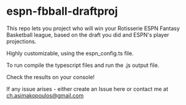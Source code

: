 # espn-fbball-draftproj

This repo lets you project who will win your Rotisserie ESPN Fantasy Basketball league, based on the draft you did and ESPN's player projections.  

Highly customizable, using the espn_config.ts file.

To run compile the typescript files and run the .js output file. 

Check the results on your console!

If any issue arises - either create an Issue here or contact me at ch.asimakopoulos@gmail.com
